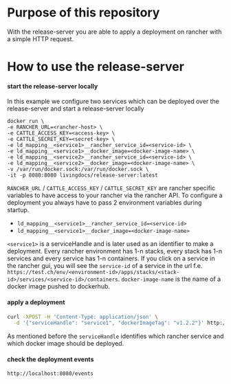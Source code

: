 # Purpose of this repository

With the release-server you are able to apply a deployment on rancher with a simple HTTP request.


# How to use the release-server

#### start the release-server locally

In this example we configure two services which can be deployed over the release-server and start a release-server locally
```
docker run \
-e RANCHER_URL=<rancher-host> \
-e CATTLE_ACCESS_KEY=<access-key> \
-e CATTLE_SECRET_KEY=<secret-key> \
-e ld_mapping__<service1>__rancher_service_id=<service-id> \
-e ld_mapping__<service1>__docker_image=<docker-image-name> \
-e ld_mapping__<service2>__rancher_service_id=<service-id> \
-e ld_mapping__<service2>__docker_image=<docker-image-name> \
-v /var/run/docker.sock:/var/run/docker.sock \
-it -p 8080:8080 livingdocs/release-server:latest
```

`RANCHER_URL` / `CATTLE_ACCESS_KEY` / `CATTLE_SECRET_KEY` are rancher specific variables to have access to your rancher via the rancher API.
To configure a deployment you always have to pass 2 environment variables during startup.

* `ld_mapping__<service1>__rancher_service_id=<service-id>`
* `ld_mapping__<service1>__docker_image=<docker-image-name>`

`<service1>` is a serviceHandle and is later used as an identifier to make a deployment. Every rancher environment has 1-n stacks, every stack has 1-n services and every service has 1-n containers. If you click on a service in the rancher gui, you will see the `service-id` of a service in the url f.e. `https://test.ch/env/<environment-id>/apps/stacks/<stack-id>/services/<service-id>/containers`. `docker-image-name` is the name of a docker image pushed to dockerhub.



#### apply a deployment
```bash
curl -XPOST -H 'Content-Type: application/json' \
  -d '{"serviceHandle": "service1", "dockerImageTag": "v1.2.2"}' http://localhost:8080/deploy
```

As mentioned before the `serviceHandle` identifies which rancher service and which docker image should be deployed.


#### check the deployment events
`http://localhost:8080/events`
